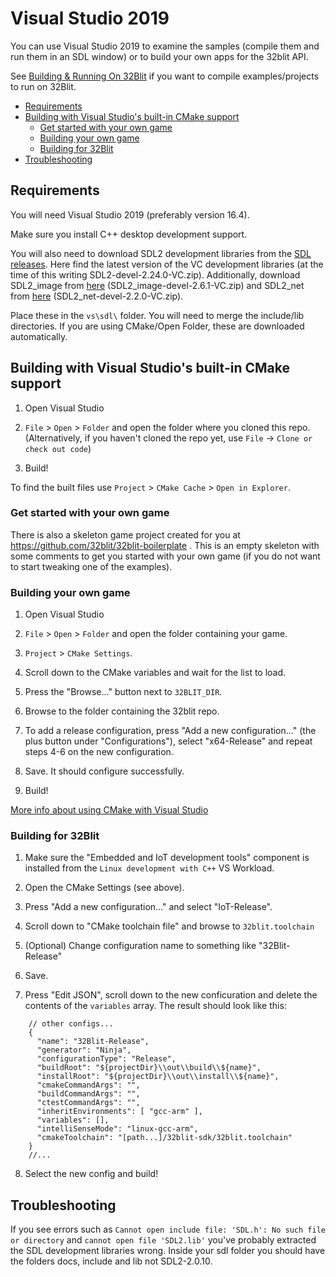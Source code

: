 # Visual Studio 2019 <!-- omit in toc -->

You can use Visual Studio 2019 to examine the samples (compile them and run them in an SDL window) or to build your own apps for the 32blit API.

See [Building & Running On 32Blit](32blit.md) if you want to compile examples/projects to run on 32Blit.

- [Requirements](#requirements)
- [Building with Visual Studio's built-in CMake support](#building-with-visual-studios-built-in-cmake-support)
  - [Get started with your own game](#get-started-with-your-own-game)
  - [Building your own game](#building-your-own-game)
  - [Building for 32Blit](#building-for-32blit)
- [Troubleshooting](#troubleshooting)

## Requirements

You will need Visual Studio 2019 (preferably version 16.4).

Make sure you install C++ desktop development support.

You will also need to download SDL2 development libraries from the [SDL releases](https://github.com/libsdl-org/SDL/releases/latest). Here find the latest version of the VC development libraries (at the time of this writing SDL2-devel-2.24.0-VC.zip). Additionally, download SDL2_image from [here](https://github.com/libsdl-org/SDL_image/releases/latest) (SDL2_image-devel-2.6.1-VC.zip) and SDL2_net from [here](https://github.com/libsdl-org/SDL_net/releases/latest) (SDL2_net-devel-2.2.0-VC.zip).

Place these in the `vs\sdl\` folder. You will need to merge the include/lib directories. If you are using CMake/Open Folder, these are downloaded automatically.

## Building with Visual Studio's built-in CMake support

1. Open Visual Studio

2. `File` > `Open` > `Folder` and open the folder where you cloned this repo. (Alternatively, if you haven't cloned the repo yet, use `File` -> `Clone or check out code`)

3. Build!

To find the built files use `Project` > `CMake Cache` > `Open in Explorer`.

### Get started with your own game

There is also a skeleton game project created for you at https://github.com/32blit/32blit-boilerplate . This is an empty skeleton with some comments to get you started with your own game (if you do not want to start tweaking one of the examples).

### Building your own game

1. Open Visual Studio

2. `File` > `Open` > `Folder` and open the folder containing your game.

3. `Project` > `CMake Settings`.

4. Scroll down to the CMake variables and wait for the list to load.

5. Press the "Browse..." button next to `32BLIT_DIR`.

6. Browse to the folder containing the 32blit repo.

7. To add a release configuration, press "Add a new configuration..." (the plus button under "Configurations"), select "x64-Release" and repeat steps 4-6 on the new configuration.

8. Save. It should configure successfully.

9. Build!

[More info about using CMake with Visual Studio](https://docs.microsoft.com/en-us/cpp/build/cmake-projects-in-visual-studio?view=vs-2019)

### Building for 32Blit

1. Make sure the "Embedded and IoT development tools" component is installed from the `Linux development with C++` VS Workload.

2. Open the CMake Settings (see above).

3. Press "Add a new configuration..." and select "IoT-Release".

4. Scroll down to "CMake toolchain file" and browse to `32blit.toolchain`

5. (Optional) Change configuration name to something like "32Blit-Release"

6. Save.

7. Press "Edit JSON", scroll down to the new conficuration and delete the contents of the `variables` array. The result should look like this:
```jsonc
    // other configs...
    {
      "name": "32Blit-Release",
      "generator": "Ninja",
      "configurationType": "Release",
      "buildRoot": "${projectDir}\\out\\build\\${name}",
      "installRoot": "${projectDir}\\out\\install\\${name}",
      "cmakeCommandArgs": "",
      "buildCommandArgs": "",
      "ctestCommandArgs": "",
      "inheritEnvironments": [ "gcc-arm" ],
      "variables": [],
      "intelliSenseMode": "linux-gcc-arm",
      "cmakeToolchain": "[path...]/32blit-sdk/32blit.toolchain"
    }
    //...
```

8. Select the new config and build!

## Troubleshooting

If you see errors such as `Cannot open include file: 'SDL.h': No such file or directory` and `cannot open file 'SDL2.lib'` you've probably extracted the SDL development libraries wrong. Inside your sdl folder you should have the folders docs, include and lib not SDL2-2.0.10.

